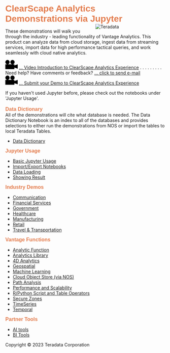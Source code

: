 <b style = 'font-size:28px;font-family:Arial;color:#E37C4D'>ClearScape Analytics Demonstrations via Jupyter</b><img id=Teradata-logo src="https://www.teradata.com/Teradata/Images/Rebrand/Teradata_logo-two_color.png" alt="Teradata" width="220" align="right" />
 
These demonstrations will walk you through the industry - leading functionality of 
Vantage Analytics. This product can analyze data from cloud storage, ingest data from streaming services,
import data for high performance tactical queries, and work seamlessly with cloud native analytics.

[![View Video](images/Movie_icon.png)](./GettingStarted/Videos/Intro_to_ClearScape_and_Jupyter.ipynb)
[... Video Introduction to ClearScape Analytics Experience](./GettingStarted/Videos/Intro_to_ClearScape_and_Jupyter.ipynb) 
. . . . . . . . . Need help? Have comments or feedback?
[ ... click to send e-mail](mailto:SC230208@teradata.com?subject=ClearScape%20Analytics%20Jupyter%20Question)
<br>
[![View Video](images/Movie_icon.png)](./GettingStarted/Videos/How_to_Share_Demos.ipynb)
[... Submit your Demo to ClearScape Analytics Experience](./GettingStarted/Videos/How_to_Share_Demos.ipynb) 


If you haven't used Jupyter before, please check out the notebooks under 'Jupyter Usage'.<br><br>
<b style = 'font-size:16px;font-family:Arial;color:#E37C4D'>Data Dictionary</b>
<br>All of the demonstrations will cite what database is needed. The Data Dictionary Notebook is an index to 
all of the databases and provides selections to either run the demonstrations from NOS or import the tables to local Teradata Tables.
* [Data Dictionary](UseCases/Data_Dictionary/Data_Dictionary.ipynb)

<b style = 'font-size:16px;font-family:Arial;color:#E37C4D'>Jupyter Usage</b>
* [Basic Jupyter Usage](Menus/Basic_Jupyter_Usage.md)
* [Import/Export Notebooks](Menus/Import/Export_Notebooks.md)
* [Data Loading](Menus/Data_Loading.md)
* [Showing Result](Menus/Showing_Result.md)

<b style = 'font-size:16px;font-family:Arial;color:#E37C4D'>Industry Demos</b>
* [Communication](Menus/Communication.md)
* [Financial Services](Menus/Financial_Services.md)
* [Government](Menus/Government.md)
* [Healthcare](Menus/Healthcare.md)
* [Manufacturing](Menus/Manufacturing.md)
* [Retail](Menus/Retail.md)
* [Travel & Transportation](Menus/Travel_&_Transportation.md)

<b style = 'font-size:16px;font-family:Arial;color:#E37C4D'>Vantage Functions</b>
* [Analytic Function](Menus/Analytic_Function.md)
* [Analytics Library](Menus/Analytics_Library.md)
* [4D Analytics](Menus/4D_Analytics.md)
* [Geospatial](Menus/Geospatial.md)
* [Machine Learning](Menus/Machine_Learning.md)
* [Cloud Object Store (via NOS)](Menus/Cloud_Object_Store_(via_NOS).md)
* [Path Analysis](Menus/Path_Analysis.md)
* [Performance and Scalability](Menus/Performance_and_Scalability.md)
* [R/Python Script and Table Operators](Menus/R/Python_Script_and_Table_Operators.md)
* [Secure Zones](Menus/Secure_Zones.md)
* [TimeSeries](Menus/TimeSeries.md)
* [Temporal](Menus/Temporal.md)

<b style = 'font-size:16px;font-family:Arial;color:#E37C4D'>Partner Tools</b>
* [AI tools](Menus/AI_tools.md)
* [BI Tools](Menus/BI_Tools.md)
 
Copyright © 2023 Teradata Corporation
